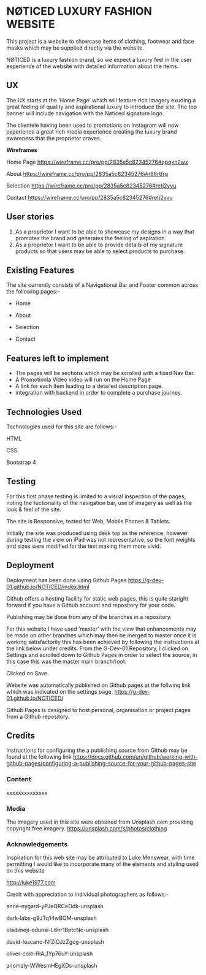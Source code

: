 # NØTICED LUXURY FASHION WEBSITE

This project is a website to showcase items of clothing, footwear and face masks which may be supplied directly via the website.

NØTICED is a luxury fashion brand, so we expect a luxury feel in the user experience of the website with detailed information about the items.


## UX
The UX starts at the ‘Home Page’ which will feature rich imagery exuding a great feeling of quality and aspirational luxury to introduce the site.
The top banner will include navigation with the Nøticed signature logo.

The clientele having been used to promotions on Instagram will now experience a great rich media experience creating the luxury brand awareness that the proprietor craves.

**Wireframes**

Home Page
https://wireframe.cc/pro/pp/2835a5c82345276#qpqxn2wx


About
https://wireframe.cc/pro/pp/2835a5c82345276#n88rtfrg


Selection
https://wireframe.cc/pro/pp/2835a5c82345276#retj2yvu


Contact
https://wireframe.cc/pro/pp/2835a5c82345276#retj2yvu




## User stories
1. As a proprietor I want to be able to showcase my designs in a way that promotes the brand and generates the feeling of aspiration
2. As a proprietor I want to be able to provide details of my signature products so that users may be able to select products to purchase.


## Existing Features
The site currently consists of a Navigational Bar and Footer common across the following pages:-

* Home

* About

* Selection

* Contact


## Features left to implement

- The pages will be sections which may be scrolled with a fixed Nav Bar.
- A Promotionla Video video will run on the Home Page
- A link for each item leading to a detailed description page. 
- integration with backend in order to complete a purchase journey.

## Technologies Used
Technologies used for this site are follows:-

HTML

CSS

Bootstrap 4


## Testing
For this first phase testing is limited to a visual inspection of the pages; noting the fuctionality of the navigation bar, use of imagery as well as the look & feel of the site.

The site is Responsive, tested for Web, Mobile Phones & Tablets.

Initially the site was produced using desk top as the reference, however during testing the view on iPad was not representative, so the font weights and sizes were modified
for the text making them more vivid.

## Deployment
Deployment has been done using Github Pages
https://g-dev-01.github.io/NOTICED/index.html

Github offers a hosting facility for static web pages, this is quite staright forward if you have a Github account
and repository for your code. 

Publishing may be done from any of the branches in a repository.

For this website I have used 'master' with the view that enhancements may be made on other branches which may then be merged to master once it is working satisfactorily
this has been achieved by following the instructions at the link below under credits.
From the G-Dev-01 Repository, I clicked on Settings and scrolled down to Github Pages in order to select the source, in this case this was the master main branch/root.

Clicked on Save

Website was automatically published on Github pages at the follwing link which was indicated on the settings page.
https://g-dev-01.github.io/NOTICED/

Github Pages is designed to host personal, organisation or project pages from a Github repository.

## Credits
Instructions for configuring the a publishing source from Github may be found at the following link 
https://docs.github.com/en/github/working-with-github-pages/configuring-a-publishing-source-for-your-github-pages-site


### Content
xxxxxxxxxxxxxx



### Media
The imagery used in this site were obtained from Unsplash.com providing copyright free imagery.
https://unsplash.com/s/photos/clothing

### Acknowledgements
Inspiration for this web site may be attributed to Luke Menswear, with time permitting I would like to incorporate many of the elements and styling used on this website

http://luke1977.com

Credit with appreciation to individual photographers as follows:-

anne-nygard-yPJeQRCeOdk-unsplash

dark-labs-g9JTq14wBQM-unsplash

oladimeji-odunsi-L6hr1BptcNc-unsplash

david-lezcano-NfZiOJzZgcg-unsplash

oliver-cole-RIA_1Yp76uY-unsplash

anomaly-WWesmHEgXDs-unsplash

